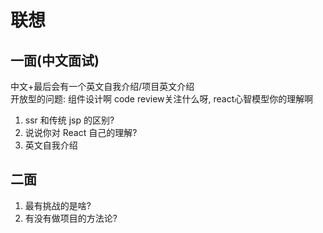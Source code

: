 # 联想

## 一面(中文面试)

中文+最后会有一个英文自我介绍/项目英文介绍  
开放型的问题:  组件设计啊 code review关注什么呀, react心智模型你的理解啊

1. ssr 和传统 jsp 的区别?
2. 说说你对 React 自己的理解?
2. 英文自我介绍

## 二面

1. 最有挑战的是啥?
2. 有没有做项目的方法论?
